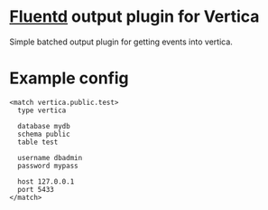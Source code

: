 [Fluentd](http://fluentd.org) output plugin for Vertica
=================================

Simple batched output plugin for getting events into vertica.

Example config
==============

    <match vertica.public.test>
      type vertica

      database mydb
      schema public
      table test

      username dbadmin
      password mypass

      host 127.0.0.1
      port 5433
    </match>
